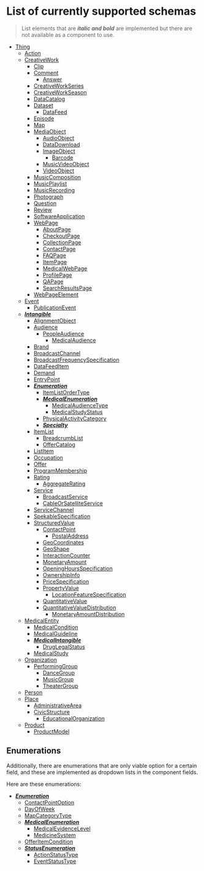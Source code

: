 # List of currently supported schemas

> List elements that are **_italic and bold_** are implemented but there are not available as a component to use.

- [Thing](https://schema.org/Thing)
  - [Action](https://schema.org/Action)
  - [CreativeWork](https://schema.org/CreativeWork)
    - [Clip](https://schema.org/Clip)
    - [Comment](https://schema.org/Comment)
      - [Answer](https://schema.org/Answer)
    - [CreativeWorkSeries](https://schema.org/CreativeWorkSeries)
    - [CreativeWorkSeason](https://schema.org/CreativeWorkSeason)
    - [DataCatalog](https://schema.org/DataCatalog)
    - [Dataset](https://schema.org/Dataset)
      - [DataFeed](https://schema.org/DataFeed)
    - [Episode](https://schema.org/Episode)
    - [Map](https://schema.org/Map)
    - [MediaObject](https://schema.org/MediaObject)
      - [AudioObject](https://schema.org/AudioObject)
      - [DataDownload](https://schema.org/DataDownload)
      - [ImageObject](https://schema.org/ImageObject)
        - [Barcode](https://schema.org/Barcode)
      - [MusicVideoObject](https://schema.org/MusicVideoObject)
      - [VideoObject](https://schema.org/VideoObject)
    - [MusicComposition](https://schema.org/MusicComposition)
    - [MusicPlaylist](https://schema.org/MusicPlaylist)
    - [MusicRecording](https://schema.org/MusicRecording)
    - [Photograph](https://schema.org/Photograph)
    - [Question](https://schema.org/Question)
    - [Review](https://schema.org/Review)
    - [SoftwareApplication](https://schema.org/SoftwareApplication)
    - [WebPage](https://schema.org/WebPage)
      - [AboutPage](https://schema.org/AboutPage)
      - [CheckoutPage](https://schema.org/CheckoutPage)
      - [CollectionPage](https://schema.org/CollectionPage)
      - [ContactPage](https://schema.org/ContactPage)
      - [FAQPage](https://schema.org/FAQPage)
      - [ItemPage](https://schema.org/ItemPage)
      - [MedicalWebPage](https://schema.org/MedicalWebPage)
      - [ProfilePage](https://schema.org/ProfilePage)
      - [QAPage](https://schema.org/QAPage)
      - [SearchResultsPage](https://schema.org/SearchResultsPage)
    - [WebPageElement](https://schema.org/WebPageElement)
  - [Event](https://schema.org/Event)
    - [PublicationEvent](https://schema.org/PublicationEvent)
  - **_[Intangible](https://schema.org/Intangible)_**
    - [AlignmentObject](https://schema.org/AlignmentObject)
    - [Audience](https://schema.org/Audience)
      - [PeopleAudience](https://schema.org/PeopleAudience)
        - [MedicalAudience](https://schema.org/MedicalAudience)
    - [Brand](https://schema.org/Brand)
    - [BroadcastChannel](https://schema.org/BroadcastChannel)
    - [BroadcastFrequencySpecification](https://schema.org/BroadcastFrequencySpecification)
    - [DataFeedItem](https://schema.org/DataFeedItem)
    - [Demand](https://schema.org/Demand)
    - [EntryPoint](https://schema.org/EntryPoint)
    - **_[Enumeration](https://schema.org/Enumeration)_**
      - [ItemListOrderType](https://schema.org/ItemListOrderType)
      - **_[MedicalEnumeration](https://schema.org/MedicalEnumeration)_**
        - [MedicalAudienceType](https://schema.org/MedicalAudienceType)
        - [MedicalStudyStatus](https://schema.org/MedicalStudyStatus)
      - [PhysicalActivityCategory](https://schema.org/PhysicalActivityCategory)
      - **_[Specialty](https://schema.org/Specialty)_**
    - [ItemList](https://schema.org/ItemList)
      - [BreadcrumbList](https://schema.org/BreadcrumbList)
      - [OfferCatalog](https://schema.org/OfferCatalog)
    - [ListItem](https://schema.org/ListItem)
    - [Occupation](https://schema.org/Occupation)
    - [Offer](https://schema.org/Offer)
    - [ProgramMembership](https://schema.org/ProgramMembership)
    - [Rating](https://schema.org/Rating)
      - [AggregateRating](https://schema.org/AggregateRating)
    - [Service](https://schema.org/Service)
      - [BroadcastService](https://schema.org/BroadcastService)
      - [CableOrSatelliteService](https://schema.org/CableOrSatelliteService)
    - [ServiceChannel](https://schema.org/ServiceChannel)
    - [SpekableSpecification](https://schema.org/SpekableSpecification)
    - [StructuredValue](https://schema.org/StructuredValue)
      - [ContactPoint](https://schema.org/ContactPoint)
        - [PostalAddress](https://schema.org/PostalAddress)
      - [GeoCoordinates](https://schema.org/GeoCoordinates)
      - [GeoShape](https://schema.org/GeoShape)
      - [InteractionCounter](https://schema.org/InteractionCounter)
      - [MonetaryAmount](https://schema.org/MonetaryAmount)
      - [OpeningHoursSpecification](https://schema.org/OpeningHoursSpecification)
      - [OwnershipInfo](https://schema.org/OwnershipInfo)
      - [PriceSpecification](https://schema.org/PriceSpecification)
      - [PropertyValue](https://schema.org/PropertyValue)
        - [LocationFeatureSpecification](https://schema.org/LocationFeatureSpecification)
      - [QuantitativeValue](https://schema.org/QuantitativeValue)
      - [QuantitativeValueDistribution](https://schema.org/QuantitativeValueDistribution)
        - [MonetaryAmountDistribution](https://schema.org/MonetaryAmountDistribution)
  - [MedicalEntity](https://schema.org/MedicalEntity)
    - [MedicalCondition](https://schema.org/MedicalCondition)
    - [MedicalGuideline](https://schema.org/MedicalGuideline)
    - **_[MedicalIntangible](https://schema.org/MedicalIntangible)_**
      - [DrugLegalStatus](https://schema.org/DrugLegalStatus)
    - [MedicalStudy](https://schema.org/MedicalStudy)
  - [Organization](https://schema.org/Organization)
    - [PerformingGroup](https://schema.org/PerformingGroup)
        - [DanceGroup](https://schema.org/DanceGroup)
        - [MusicGroup](https://schema.org/MusicGroup)
        - [TheaterGroup](https://schema.org/TheaterGroup)
  - [Person](https://schema.org/Person)
  - [Place](https://schema.org/Place)
    - [AdministrativeArea](https://schema.org/AdministrativeArea)
    - [CivicStructure](https://schema.org/CivicStructure)
      - [EducationalOrganization](https://schema.org/EducationalOrganization)
  - [Product](https://schema.org/Product)
    - [ProductModel](https://schema.org/ProductModel)

## Enumerations
Additionally, there are enumerations that are only viable option for a certain field,
and these are implemented as dropdown lists in the component fields.

Here are these enumerations:
- **_[Enumeration](https://schema.org/Enumeration)_**
  - [ContactPointOption](https://schema.org/ContactPointOption)
  - [DayOfWeek](https://schema.org/DayOfWeek)
  - [MapCategoryType](https://schema.org/MapCategoryType)
  - **_[MedicalEnumeration](https://schema.org/MedicalEnumeration)_**
    - [MedicalEvidenceLevel](https://schema.org/MedicalEvidenceLevel)
    - [MedicineSystem](https://schema.org/MedicineSystem)
  - [OfferItemCondition](https://schema.org/OfferItemCondition)
  - **_[StatusEnumeration](https://schema.org/StatusEnumeration)_**
    - [ActionStatusType](https://schema.org/ActionStatusType)
    - [EventStatusType](https://schema.org/EventStatusType)
